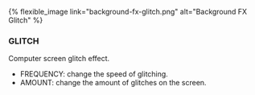 {% flexible_image link="background-fx-glitch.png" alt="Background FX Glitch" %}

### GLITCH
Computer screen glitch effect.

* FREQUENCY: change the speed of glitching.
* AMOUNT: change the amount of glitches on the screen.
